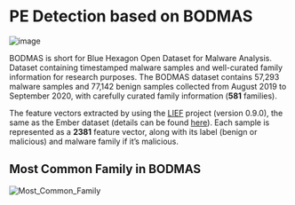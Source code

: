 # PE Detection based on BODMAS
![image](https://user-images.githubusercontent.com/40705538/159364901-364a9b04-04a1-4602-8afe-641a44de7818.png)

BODMAS is short for Blue Hexagon Open Dataset for Malware Analysis. Dataset containing timestamped malware samples and well-curated family information for research purposes.
The BODMAS dataset contains 57,293 malware samples and 77,142 benign samples collected from August 2019 to September 2020, with carefully curated family information 
(**581** families).

The feature vectors extracted by using the [LIEF](https://pypi.org/project/lief/?msclkid=faebb2a1a95811ec8b6a8198d5f1de0b) project (version 0.9.0), the same as the Ember dataset (details can be found [here](https://github.com/elastic/ember/blob/master/ember/features.py)). Each sample is represented as a **2381** feature vector, along with its label (benign or malicious) and malware family if it’s malicious.

## Most Common Family in BODMAS 
![Most_Common_Family](https://user-images.githubusercontent.com/40705538/159365964-4cb92f66-4e69-47ea-b380-2728abf8e286.png)
